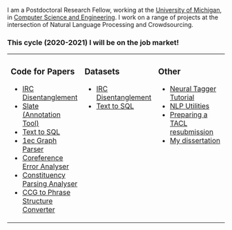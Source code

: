 I am a Postdoctoral Research Fellow, working at the [University of Michigan](https://www.umich.edu/), in [Computer Science and Engineering](https://www.cse.umich.edu/).
I work on a range of projects at the intersection of Natural Language Processing and Crowdsourcing.

### This cycle (2020-2021) I will be on the job market!

<!--
- 🔭 I’m currently working on a range ofefficient coreference resolution annotation
- 🌱 I’m currently learning Swift for a little iOS app project
- 👯 I’m looking to collaborate on ...
- 🤔 I’m looking for help with ...
- 💬 Ask me about 
- 📫 How to reach me: [jkummerf@umich.edu](jkummerf@umich.edu)
- 😄 Pronouns: he / him
- ⚡ Fun fact: 
-->

<table><tr><td valign="top" width="34%">

### Code for Papers
* [IRC Disentanglement](https://github.com/jkkummerfeld/irc-disentanglement/tree/master/src)
* [Slate (Annotation Tool)](https://github.com/jkkummerfeld/slate)
* [Text to SQL](https://github.com/jkkummerfeld/text2sql-data/tree/master/systems)
* [1ec Graph Parser](https://github.com/jkkummerfeld/1ec-graph-parser)
* [Coreference Error Analyser](https://github.com/jkkummerfeld/berkeley-coreference-analyser)
* [Constituency Parsing Analyser](https://github.com/jkkummerfeld/berkeley-parser-analyser)
* [CCG to Phrase Structure Converter](https://github.com/jkkummerfeld/berkeley-ccg2pst)
</td><td valign="top" width="33%">

### Datasets
* [IRC Disentanglement](https://github.com/jkkummerfeld/irc-disentanglement/tree/master/data)
* [Text to SQL](https://github.com/jkkummerfeld/text2sql-data/tree/master/data)
</td><td valign="top" width="33%">

### Other
* [Neural Tagger Tutorial](https://github.com/jkkummerfeld/neural-tagger-tutorial)
* [NLP Utilities](https://github.com/jkkummerfeld/nlp-util)
* [Preparing a TACL resubmission](https://github.com/jkkummerfeld/misc-useful)
* [My dissertation](https://github.com/jkkummerfeld/phd-dissertation)
</td></tr></table>

